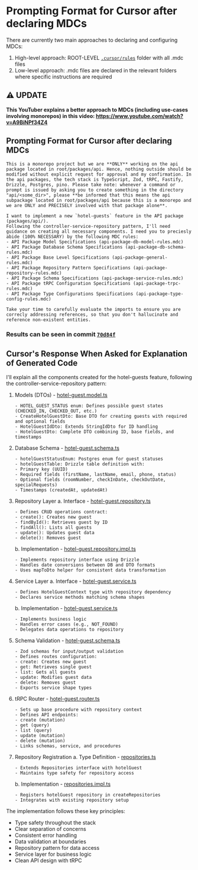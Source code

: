# Prompting Format for Cursor after declaring MDCs

There are currently two main approaches to declaring and configuring MDCs:

1. High-level approach: ROOT-LEVEL [`.cursor/rules`](../../.cursor/rules) folder with all .mdc files
2. Low-level approach: .mdc files are declared in the relevant folders where specific instructions are required

## ⚠ UPDATE
**This YouTuber explains a better approach to MDCs (including use-cases involving monorepos) in this video: https://www.youtube.com/watch?v=A9BiNPf34Z4**

##

## Prompting Format for Cursor after declaring MDCs

``` 
This is a monorepo project but we are **ONLY** working on the api package located in root/packages/api. Hence, nothing outside should be modified without explicit request for approval and my confirmation. In the api packages, the tech stack is TypeScript, Zod, tRPC, Fastify, Drizzle, Postgres, pino. Please take note: whenever a command or prompt is issued by asking you to create something in the directory "api/<some_dir>", please **be informed that this means the api subpackage located in root/packages/api because this is a monorepo and we are ONLY and PRECISELY involved with that package alone**.
    
I want to implement a new `hotel-guests` feature in the API package (packages/api/). 
Following the controller-service-repository pattern, I'll need guidance on creating all necessary components. I need you to preciesly abide (100% NECESSARY) by the following MDC rules:
- API Package Model Specifications (api-package-db-model-rules.mdc)
- API Package Database Schema Specifications (api-package-db-schema-rules.mdc)
- API Package Base Level Specifications (api-package-general-rules.mdc)
- API Package Repository Pattern Specifications (api-package-repository-rules.mdc)
- API Package Schema Specifications (api-package-service-rules.mdc)
- API Package tRPC Configuration Specifications (api-package-trpc-rules.mdc)
- API Package Type Configurations Specifications (api-package-type-config-rules.mdc)

Take your time to carefully evaluate the imports to ensure you are correcly addressing references, so that you don't hallucinate and reference non-existent entities.
```

### Results can be seen in commit [`70d84f`](https://github.com/midearth-labs/saas-foundry/commit/70d84f6c4d9ee1fa91c300050a134c5d307f00c6)

## Cursor's Response When Asked for Explanation of Generated Code

I'll explain all the components created for the hotel-guests feature, following the controller-service-repository pattern:
1. Models (DTOs) - [hotel-guest.model.ts](../../packages\api\src\models\hotel-guest.model.ts)
    ```
    - HOTEL_GUEST_STATUS enum: Defines possible guest states (CHECKED_IN, CHECKED_OUT, etc.)
    - CreateHotelGuestDto: Base DTO for creating guests with required and optional fields
    - HotelGuestIdDto: Extends StringIdDto for ID handling
    - HotelGuestDto: Complete DTO combining ID, base fields, and timestamps
    ```
2. Database Schema - [hotel-guest.schema.ts](../../packages\api\src\db\schema\hotel-guest.schema.ts)
    ```
    - hotelGuestStatusEnum: Postgres enum for guest statuses
    - hotelGuestTable: Drizzle table definition with:
    - Primary key (UUID)
    - Required fields (firstName, lastName, email, phone, status)
    - Optional fields (roomNumber, checkInDate, checkOutDate, specialRequests)
    - Timestamps (createdAt, updatedAt)
    ```
3. Repository Layer
    a. Interface - [hotel-guest.repository.ts](../../packages\api\src\repositories\interfaces\hotel-guest.repository.ts)
    ```
    - Defines CRUD operations contract:
    - create(): Creates new guest
    - findById(): Retrieves guest by ID
    - findAll(): Lists all guests
    - update(): Updates guest data
    - delete(): Removes guest
    ```
    b. Implementation - [hotel-guest.repository.impl.ts](../../packages\api\src\repositories\impl\hotel-guest.repository.ts)
    ```
    - Implements repository interface using Drizzle
    - Handles date conversions between DB and DTO formats
    - Uses mapToDto helper for consistent data transformation
    ```
4. Service Layer
    a. Interface - [hotel-guest.service.ts](../../packages/api/src/services/interfaces/hotel-guest.service.ts)
    ```
    - Defines HotelGuestContext type with repository dependency
    - Declares service methods matching schema shapes
    ```
    b. Implementation - [hotel-guest.service.ts](../../packages/api/src/services/impl/hotel-guest.service.ts)
    ```
    - Implements business logic
    - Handles error cases (e.g., NOT_FOUND)
    - Delegates data operations to repository
    ```
5. Schema Validation - [hotel-guest.schema.ts](../../packages\api\src\db\schema\hotel-guest.schema.ts)
    ```
    - Zod schemas for input/output validation
    - Defines routes configuration:
    - create: Creates new guest
    - get: Retrieves single guest
    - list: Gets all guests
    - update: Modifies guest data
    - delete: Removes guest
    - Exports service shape types
    ```
6. tRPC Router - [hotel-guest.router.ts](../../packages\api\src\trpc\routers\hotel-guest.router.ts)
    ```
    - Sets up base procedure with repository context
    - Defines API endpoints:
    - create (mutation)
    - get (query)
    - list (query)
    - update (mutation)
    - delete (mutation)
    - Links schemas, service, and procedures
    ```
7. Repository Registration
    a. Type Definition - [repositories.ts](../../packages\api\src\trpc\repositories.ts)
    ```
    - Extends Repositories interface with hotelGuest
    - Maintains type safety for repository access
    ```
    b. Implementation - [repositories.impl.ts](../../packages\api\src\trpc\repositories.impl.ts)
    ```
    - Registers hotelGuest repository in createRepositories
    - Integrates with existing repository setup
    ```

The implementation follows these key principles:
- Type safety throughout the stack
- Clear separation of concerns
- Consistent error handling
- Data validation at boundaries
- Repository pattern for data access
- Service layer for business logic
- Clean API design with tRPC
